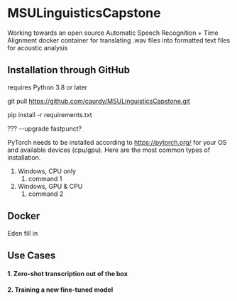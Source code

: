 # MSULinguisticsCapstone
Working towards an open source Automatic Speech Recognition + Time Alignment docker container for translating .wav files into formatted text files for acoustic analysis 


## Installation through GitHub ##

requires Python 3.8 or later

git pull https://github.com/caurdy/MSULinguisticsCapstone.git

pip install -r requirements.txt

??? --upgrade fastpunct?

PyTorch needs to be installed according to https://pytorch.org/ for your OS and available devices (cpu/gpu).
Here are the most common types of installation.
1. Windows, CPU only
   1. command 1
2. Windows, GPU & CPU
   1. command 2


## Docker ##

Eden fill in

## Use Cases ##

#### 1. Zero-shot transcription out of the box ####
#### 2. Training a new fine-tuned model ####


